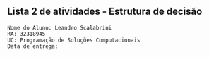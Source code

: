 ## Lista 2 de atividades - Estrutura de decisão
```
Nome do Aluno: Leandro Scalabrini
RA: 32318945
UC: Programação de Soluções Computacionais
Data de entrega: 
```
